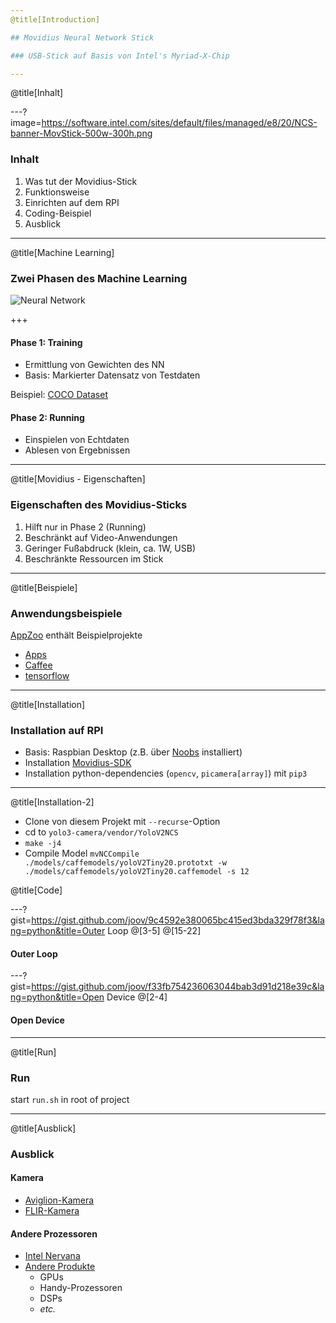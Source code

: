```yaml
---
@title[Introduction]

## Movidius Neural Network Stick

### USB-Stick auf Basis von Intel's Myriad-X-Chip

---
```

@title[Inhalt]

---?image=https://software.intel.com/sites/default/files/managed/e8/20/NCS-banner-MovStick-500w-300h.png

### Inhalt

1. Was tut der Movidius-Stick
1. Funktionsweise
1. Einrichten auf dem RPI
1. Coding-Beispiel
1. Ausblick


---
@title[Machine Learning]

### Zwei Phasen des Machine Learning

![Neural Network](http://uc-r.github.io/public/images/analytics/deep_learning/deep_nn.png)

+++

#### Phase 1: Training

- Ermittlung von Gewichten des NN
- Basis: Markierter Datensatz von Testdaten

Beispiel: [COCO Dataset](http://cocodataset.org/#explore)

#### Phase 2: Running

- Einspielen von Echtdaten
- Ablesen von Ergebnissen

---
@title[Movidius - Eigenschaften]

### Eigenschaften des Movidius-Sticks

1. Hilft nur in Phase 2 (Running)
1. Beschränkt auf Video-Anwendungen
1. Geringer Fußabdruck (klein, ca. 1W, USB)
1. Beschränkte Ressourcen im Stick

---
@title[Beispiele]

### Anwendungsbeispiele

[AppZoo](https://github.com/movidius/ncappzoo) enthält Beispielprojekte

- [Apps](https://github.com/movidius/ncappzoo/blob/master/apps/README.md)
- [Caffee](https://github.com/movidius/ncappzoo/blob/master/caffe/README.md)
- [tensorflow](https://github.com/movidius/ncappzoo/blob/master/tensorflow/README.md)

---
@title[Installation]

### Installation auf RPI

- Basis: Raspbian Desktop (z.B. über [Noobs](https://www.raspberrypi.org/downloads/noobs/) installiert)
- Installation [Movidius-SDK](https://software.intel.com/en-us/neural-compute-stick/get-started)
- Installation python-dependencies (`opencv`, `picamera[array]`) mit `pip3`

---
@title[Installation-2]

- Clone von diesem Projekt mit `--recurse`-Option
- cd to `yolo3-camera/vendor/YoloV2NCS`
- `make -j4`
- Compile Model `mvNCCompile ./models/caffemodels/yoloV2Tiny20.prototxt -w ./models/caffemodels/yoloV2Tiny20.caffemodel -s 12`

@title[Code]

---?gist=https://gist.github.com/joov/9c4592e380065bc415ed3bda329f78f3&lang=python&title=Outer Loop
@[3-5]
@[15-22]

#### Outer Loop

---?gist=https://gist.github.com/joov/f33fb754236063044bab3d91d218e39c&lang=python&title=Open Device
@[2-4]

#### Open Device

---
@title[Run]

### Run

start `run.sh` in root of project

---
@title[Ausblick]

### Ausblick

#### Kamera

- [Aviglion-Kamera](http://news.avigilon.com/News-Releases/News-Release-Details/2018/Avigilon-to-Provide-First-Look-of-AI-Powered-H5-Camera-Line-at-GSX-2018/default.aspx)
- [FLIR-Kamera](https://groupgets.com/manufacturers/flir/products/boson)

#### Andere Prozessoren

- [Intel Nervana](https://ai.intel.com/nervana-nnp/)
- [Andere Produkte](https://en.wikipedia.org/wiki/AI_accelerator#Stand_alone_products)
  - GPUs
  - Handy-Prozessoren
  - DSPs
  - *etc.*